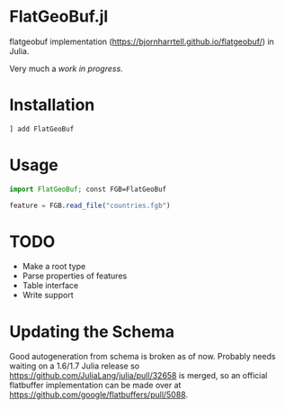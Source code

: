 # FlatGeoBuf.jl
flatgeobuf implementation (https://bjornharrtell.github.io/flatgeobuf/) in Julia.

Very much a *work in progress*.

# Installation
```julia
] add FlatGeoBuf
```

# Usage
```julia
import FlatGeoBuf; const FGB=FlatGeoBuf

feature = FGB.read_file("countries.fgb")
```

# TODO
* Make a root type
* Parse properties of features
* Table interface
* Write support

# Updating the Schema
Good autogeneration from schema is broken as of now. Probably needs waiting on a 1.6/1.7 Julia release so https://github.com/JuliaLang/julia/pull/32658 is merged, so an official flatbuffer implementation can be made over at https://github.com/google/flatbuffers/pull/5088.
